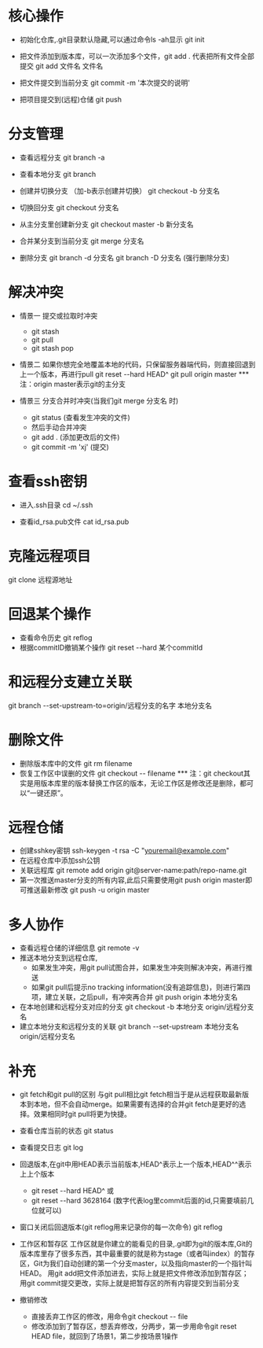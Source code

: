 # 核心操作
* 初始化仓库,.git目录默认隐藏,可以通过命令ls -ah显示
git init

* 把文件添加到版本库，可以一次添加多个文件，git add . 代表把所有文件全部提交
git add 文件名 文件名

* 把文件提交到当前分支
git commit -m '本次提交的说明'

* 把项目提交到(远程)仓储
git push


# 分支管理
* 查看远程分支
git branch -a

* 查看本地分支
git branch

* 创建并切换分支 （加-b表示创建并切换）
git checkout -b 分支名

* 切换回分支
git checkout 分支名

* 从主分支里创建新分支
git checkout master -b 新分支名

* 合并某分支到当前分支
git merge 分支名

* 删除分支
git branch -d 分支名
git branch -D 分支名 (强行删除分支)


# 解决冲突
* 情景一 提交或拉取时冲突
  - git stash
  - git pull
  - git stash pop

* 情景二 如果你想完全地覆盖本地的代码，只保留服务器端代码，则直接回退到上一个版本，再进行pull
git reset --hard HEAD^
git pull origin master
*** 注：origin master表示git的主分支

* 情景三 分支合并时冲突(当我们git merge 分支名 时)
  - git status (查看发生冲突的文件)
  - 然后手动合并冲突
  - git add .  (添加更改后的文件)
  - git commit -m 'xj' (提交)


# 查看ssh密钥
* 进入.ssh目录
cd ~/.ssh

* 查看id_rsa.pub文件
cat id_rsa.pub

# 克隆远程项目
git clone 远程源地址

# 回退某个操作
* 查看命令历史
git reflog
* 根据commitID撤销某个操作
git reset --hard 某个commitId


# 和远程分支建立关联
git branch --set-upstream-to=origin/远程分支的名字 本地分支名


# 删除文件
* 删除版本库中的文件
git rm filename
* 恢复工作区中误删的文件
git checkout -- filename
*** 注：git checkout其实是用版本库里的版本替换工作区的版本，无论工作区是修改还是删除，都可以“一键还原”。


# 远程仓储
* 创建sshkey密钥
ssh-keygen -t rsa -C "youremail@example.com"
* 在远程仓库中添加ssh公钥
* 关联远程库
git remote add origin git@server-name:path/repo-name.git
* 第一次推送master分支的所有内容,此后只需要使用git push origin master即可推送最新修改
git push -u origin master


# 多人协作
* 查看远程仓储的详细信息
git remote -v
* 推送本地分支到远程仓库,
  - 如果发生冲突，用git pull试图合并，如果发生冲突则解决冲突，再进行推送
  - 如果git pull后提示no tracking information(没有追踪信息)，则进行第四项，建立关联，之后pull，有冲突再合并
git push origin 本地分支名
* 在本地创建和远程分支对应的分支
git checkout -b 本地分支 origin/远程分支名
* 建立本地分支和远程分支的关联
git branch --set-upstream 本地分支名 origin/远程分支名

# 补充
* git fetch和git pull的区别
与git pull相比git fetch相当于是从远程获取最新版本到本地，但不会自动merge。如果需要有选择的合并git fetch是更好的选择。效果相同时git pull将更为快捷。

* 查看仓库当前的状态
git status

* 查看提交日志
git log

* 回退版本,在git中用HEAD表示当前版本,HEAD^表示上一个版本,HEAD^^表示上上个版本
  - git reset --hard HEAD^ 或
  - git reset --hard 3628164 (数字代表log里commit后面的id,只需要填前几位就可以)

* 窗口关闭后回退版本(git reflog用来记录你的每一次命令)
git reflog

* 工作区和暂存区
工作区就是你建立的能看见的目录,.git即为git的版本库,Git的版本库里存了很多东西，其中最重要的就是称为stage（或者叫index）的暂存区，Git为我们自动创建的第一个分支master，以及指向master的一个指针叫HEAD。
用git add把文件添加进去，实际上就是把文件修改添加到暂存区；
用git commit提交更改，实际上就是把暂存区的所有内容提交到当前分支

* 撤销修改
  - 直接丢弃工作区的修改，用命令git checkout -- file
  - 修改添加到了暂存区，想丢弃修改，分两步，第一步用命令git reset HEAD file，就回到了场景1，第二步按场景1操作

